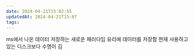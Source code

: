 ```yaml
---
date: 2024-04-21T15:02:55
updatedAt: 2024-04-21T15:07
tags: 
---
```

ms에서 나온 데이터 저장하는 새로운 패러다임
유리에 데이터를 저장함
현재 사용하고있는 디스크보다 수명이 김